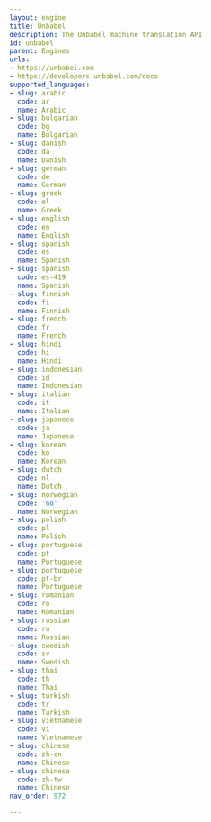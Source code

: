 ```yaml
---
layout: engine
title: Unbabel
description: The Unbabel machine translation API
id: unbabel
parent: Engines
urls:
- https://unbabel.com
- https://developers.unbabel.com/docs
supported_languages:
- slug: arabic
  code: ar
  name: Arabic
- slug: bulgarian
  code: bg
  name: Bulgarian
- slug: danish
  code: da
  name: Danish
- slug: german
  code: de
  name: German
- slug: greek
  code: el
  name: Greek
- slug: english
  code: en
  name: English
- slug: spanish
  code: es
  name: Spanish
- slug: spanish
  code: es-419
  name: Spanish
- slug: finnish
  code: fi
  name: Finnish
- slug: french
  code: fr
  name: French
- slug: hindi
  code: hi
  name: Hindi
- slug: indonesian
  code: id
  name: Indonesian
- slug: italian
  code: it
  name: Italian
- slug: japanese
  code: ja
  name: Japanese
- slug: korean
  code: ko
  name: Korean
- slug: dutch
  code: nl
  name: Dutch
- slug: norwegian
  code: 'no'
  name: Norwegian
- slug: polish
  code: pl
  name: Polish
- slug: portuguese
  code: pt
  name: Portuguese
- slug: portuguese
  code: pt-br
  name: Portuguese
- slug: romanian
  code: ro
  name: Romanian
- slug: russian
  code: ru
  name: Russian
- slug: swedish
  code: sv
  name: Swedish
- slug: thai
  code: th
  name: Thai
- slug: turkish
  code: tr
  name: Turkish
- slug: vietnamese
  code: vi
  name: Vietnamese
- slug: chinese
  code: zh-cn
  name: Chinese
- slug: chinese
  code: zh-tw
  name: Chinese
nav_order: 972

---
```



